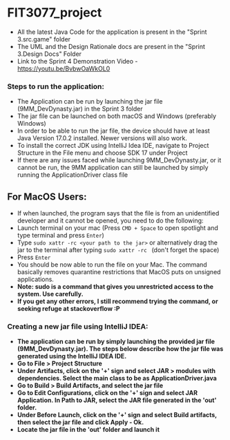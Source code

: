 # FIT3077_project
- All the latest Java Code for the application is present in the "Sprint 3.src.game" folder
- The UML and the Design Rationale docs are present in the "Sprint 3.Design Docs" Folder
- Link to the Sprint 4 Demonstration Video - https://youtu.be/BvbwOaWkOL0

### Steps to run the application:
- The Application can be run by launching the jar file (9MM_DevDynasty.jar) in the Sprint 3 folder
- The jar file can be launched on both macOS and Windows (preferably Windows)
- In order to be able to run the jar file, the device should have at least Java Version 17.0.2 installed. Newer versions will also work.
- To install the correct JDK using IntelliJ Idea IDE, navigate to Project Structure in the File menu and choose SDK 17 under Project
- If there are any issues faced while launching 9MM_DevDynasty.jar, or it cannot be run, the 9MM application can still be launched by simply running the ApplicationDriver class file

## For MacOS Users:
- If when launched, the program says that the file is from an unidentified developer and it cannot be opened, you need to do the following:
- Launch terminal on your mac (Press `CMD + Space` to open spotlight and type terminal and press `Enter`)
- Type `sudo xattr -rc <your path to the jar>` or alternatively drag the jar to the terminal after typing `sudo xattr -rc ` (don't forget the space)
- Press `Enter`
- You should be now able to run the file on your Mac. The command basically removes quarantine restrictions that MacOS puts on unsigned applications.
- <b>Note: sudo is a command that gives you unrestricted access to the system. Use carefully.<b>
- If you get any other errors, I still recommend trying the command, or seeking refuge at stackoverflow :P

### Creating a new jar file using IntelliJ IDEA:
- The application can be run by simply launching the provided jar file (9MM_DevDynasty.jar). The steps below describe how the jar file was generated using the IntelliJ IDEA IDE.
- Go to File > Project Structure
- Under Artifacts, click on the '+' sign and select JAR > modules with dependencies. Select the main class to be as ApplicationDriver.java
- Go to Build > Build Artifacts, and select the jar file
- Go to Edit Configurations, click on the '+' sign and select JAR Application. In Path to JAR, select the JAR file generated in the 'out' folder.
- Under Before Launch, click on the '+' sign and select Build artifacts, then select the jar file and click Apply - Ok.
- Locate the jar file in the 'out' folder and launch it
